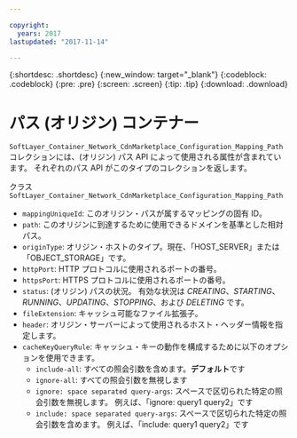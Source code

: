 ```yaml
---

copyright:
  years: 2017
lastupdated: "2017-11-14"

---
```


{:shortdesc: .shortdesc}
{:new_window: target="_blank"}
{:codeblock: .codeblock}
{:pre: .pre}
{:screen: .screen}
{:tip: .tip}
{:download: .download}  

# パス (オリジン) コンテナー
`SoftLayer_Container_Network_CdnMarketplace_Configuration_Mapping_Path` コレクションには、(オリジン) パス API によって使用される属性が含まれています。 それぞれのパス API がこのタイプのコレクションを返します。

クラス `SoftLayer_Container_Network_CdnMarketplace_Configuration_Mapping_Path`  

* `mappingUniqueId`: このオリジン・パスが属するマッピングの固有 ID。  
* `path`: このオリジンに到達するために使用できるドメインを基準とした相対パス。  
* `originType`: オリジン・ホストのタイプ。現在、「HOST\_SERVER」または「OBJECT\_STORAGE」です。  
* `httpPort`: HTTP プロトコルに使用されるポートの番号。  
* `httpsPort`: HTTPS プロトコルに使用されるポートの番号。  
* `status`: (オリジン) パスの状況。 有効な状況は _CREATING_、_STARTING_、_RUNNING_、_UPDATING_、_STOPPING_、および _DELETING_ です。
* `fileExtension`: キャッシュ可能なファイル拡張子。  
* `header`: オリジン・サーバーによって使用されるホスト・ヘッダー情報を指定します。
* `cacheKeyQueryRule`: キャッシュ・キーの動作を構成するために以下のオプションを使用できます。
  * `include-all`: すべての照会引数を含めます。**デフォルト**です
  * `ignore-all`: すべての照会引数を無視します
  * `ignore: space separated query-args`: スペースで区切られた特定の照会引数を無視します。 例えば、「ignore: query1 query2」です
  * `include: space separated query-args`: スペースで区切られた特定の照会引数を含めます。 例えば、「include: query1 query2」です
